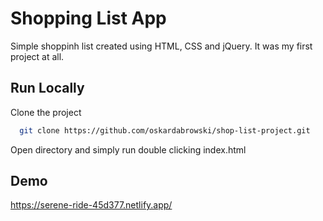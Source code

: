 
# Shopping List App

Simple shoppinh list created using HTML, CSS and jQuery. It was my first project at all.


## Run Locally

Clone the project

```bash
  git clone https://github.com/oskardabrowski/shop-list-project.git
```

Open directory and simply run double clicking index.html


## Demo

https://serene-ride-45d377.netlify.app/

